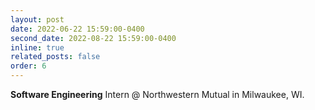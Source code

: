```yaml
---
layout: post
date: 2022-06-22 15:59:00-0400
second_date: 2022-08-22 15:59:00-0400
inline: true
related_posts: false
order: 6
---
```


<strong>Software Engineering</strong> Intern @ Northwestern Mutual in Milwaukee, WI.